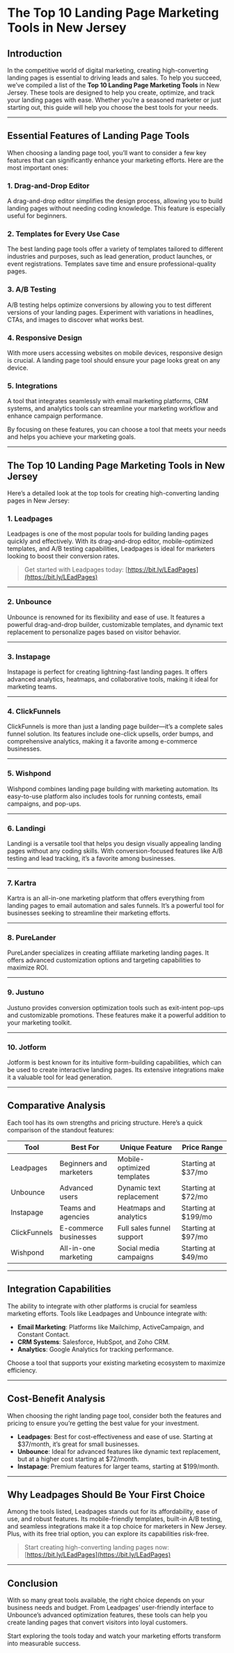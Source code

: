 # The Top 10 Landing Page Marketing Tools in New Jersey

## Introduction

In the competitive world of digital marketing, creating high-converting landing pages is essential to driving leads and sales. To help you succeed, we’ve compiled a list of the **Top 10 Landing Page Marketing Tools** in New Jersey. These tools are designed to help you create, optimize, and track your landing pages with ease. Whether you’re a seasoned marketer or just starting out, this guide will help you choose the best tools for your needs.

---

## Essential Features of Landing Page Tools

When choosing a landing page tool, you’ll want to consider a few key features that can significantly enhance your marketing efforts. Here are the most important ones:

### 1. Drag-and-Drop Editor
A drag-and-drop editor simplifies the design process, allowing you to build landing pages without needing coding knowledge. This feature is especially useful for beginners.

### 2. Templates for Every Use Case
The best landing page tools offer a variety of templates tailored to different industries and purposes, such as lead generation, product launches, or event registrations. Templates save time and ensure professional-quality pages.

### 3. A/B Testing
A/B testing helps optimize conversions by allowing you to test different versions of your landing pages. Experiment with variations in headlines, CTAs, and images to discover what works best.

### 4. Responsive Design
With more users accessing websites on mobile devices, responsive design is crucial. A landing page tool should ensure your page looks great on any device.

### 5. Integrations
A tool that integrates seamlessly with email marketing platforms, CRM systems, and analytics tools can streamline your marketing workflow and enhance campaign performance.

By focusing on these features, you can choose a tool that meets your needs and helps you achieve your marketing goals.

---

## The Top 10 Landing Page Marketing Tools in New Jersey

Here’s a detailed look at the top tools for creating high-converting landing pages in New Jersey:

### 1. **Leadpages**
Leadpages is one of the most popular tools for building landing pages quickly and effectively. With its drag-and-drop editor, mobile-optimized templates, and A/B testing capabilities, Leadpages is ideal for marketers looking to boost their conversion rates.

> Get started with Leadpages today: [https://bit.ly/LEadPages](https://bit.ly/LEadPages)

---

### 2. **Unbounce**
Unbounce is renowned for its flexibility and ease of use. It features a powerful drag-and-drop builder, customizable templates, and dynamic text replacement to personalize pages based on visitor behavior.

---

### 3. **Instapage**
Instapage is perfect for creating lightning-fast landing pages. It offers advanced analytics, heatmaps, and collaborative tools, making it ideal for marketing teams.

---

### 4. **ClickFunnels**
ClickFunnels is more than just a landing page builder—it’s a complete sales funnel solution. Its features include one-click upsells, order bumps, and comprehensive analytics, making it a favorite among e-commerce businesses.

---

### 5. **Wishpond**
Wishpond combines landing page building with marketing automation. Its easy-to-use platform also includes tools for running contests, email campaigns, and pop-ups.

---

### 6. **Landingi**
Landingi is a versatile tool that helps you design visually appealing landing pages without any coding skills. With conversion-focused features like A/B testing and lead tracking, it’s a favorite among businesses.

---

### 7. **Kartra**
Kartra is an all-in-one marketing platform that offers everything from landing pages to email automation and sales funnels. It’s a powerful tool for businesses seeking to streamline their marketing efforts.

---

### 8. **PureLander**
PureLander specializes in creating affiliate marketing landing pages. It offers advanced customization options and targeting capabilities to maximize ROI.

---

### 9. **Justuno**
Justuno provides conversion optimization tools such as exit-intent pop-ups and customizable promotions. These features make it a powerful addition to your marketing toolkit.

---

### 10. **Jotform**
Jotform is best known for its intuitive form-building capabilities, which can be used to create interactive landing pages. Its extensive integrations make it a valuable tool for lead generation.

---

## Comparative Analysis

Each tool has its own strengths and pricing structure. Here’s a quick comparison of the standout features:

| Tool           | Best For                    | Unique Feature             | Price Range         |
|----------------|----------------------------|----------------------------|---------------------|
| Leadpages      | Beginners and marketers    | Mobile-optimized templates | Starting at $37/mo  |
| Unbounce       | Advanced users             | Dynamic text replacement   | Starting at $72/mo  |
| Instapage      | Teams and agencies         | Heatmaps and analytics     | Starting at $199/mo |
| ClickFunnels   | E-commerce businesses      | Full sales funnel support  | Starting at $97/mo  |
| Wishpond       | All-in-one marketing       | Social media campaigns     | Starting at $49/mo  |

---

## Integration Capabilities

The ability to integrate with other platforms is crucial for seamless marketing efforts. Tools like Leadpages and Unbounce integrate with:

- **Email Marketing**: Platforms like Mailchimp, ActiveCampaign, and Constant Contact.
- **CRM Systems**: Salesforce, HubSpot, and Zoho CRM.
- **Analytics**: Google Analytics for tracking performance.

Choose a tool that supports your existing marketing ecosystem to maximize efficiency.

---

## Cost-Benefit Analysis

When choosing the right landing page tool, consider both the features and pricing to ensure you’re getting the best value for your investment.

- **Leadpages**: Best for cost-effectiveness and ease of use. Starting at $37/month, it’s great for small businesses.
- **Unbounce**: Ideal for advanced features like dynamic text replacement, but at a higher cost starting at $72/month.
- **Instapage**: Premium features for larger teams, starting at $199/month.

---

## Why Leadpages Should Be Your First Choice

Among the tools listed, Leadpages stands out for its affordability, ease of use, and robust features. Its mobile-friendly templates, built-in A/B testing, and seamless integrations make it a top choice for marketers in New Jersey. Plus, with its free trial option, you can explore its capabilities risk-free.

> Start creating high-converting landing pages now: [https://bit.ly/LEadPages](https://bit.ly/LEadPages)

---

## Conclusion

With so many great tools available, the right choice depends on your business needs and budget. From Leadpages’ user-friendly interface to Unbounce’s advanced optimization features, these tools can help you create landing pages that convert visitors into loyal customers.

Start exploring the tools today and watch your marketing efforts transform into measurable success.
